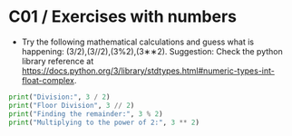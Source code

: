 C01 / Exercises with numbers
========================================================
* Try the following mathematical calculations and guess what is happening:
(3/2),(3//2),(3%2),(3∗∗2).
Suggestion:
Check the python library reference at
https://docs.python.org/3/library/stdtypes.html#numeric-types-int-float-complex.

```python
print("Division:", 3 / 2)
print("Floor Division", 3 // 2)
print("Finding the remainder:", 3 % 2)
print("Multiplying to the power of 2:", 3 ** 2)
```

